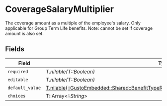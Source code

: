 # CoverageSalaryMultiplier

The coverage amount as a multiple of the employee's salary. Only applicable for Group Term Life benefits. Note: cannot be set if coverage amount is also set.


## Fields

| Field                                                                                                                                                                                 | Type                                                                                                                                                                                  | Required                                                                                                                                                                              | Description                                                                                                                                                                           |
| ------------------------------------------------------------------------------------------------------------------------------------------------------------------------------------- | ------------------------------------------------------------------------------------------------------------------------------------------------------------------------------------- | ------------------------------------------------------------------------------------------------------------------------------------------------------------------------------------- | ------------------------------------------------------------------------------------------------------------------------------------------------------------------------------------- |
| `required`                                                                                                                                                                            | *T.nilable(T::Boolean)*                                                                                                                                                               | :heavy_minus_sign:                                                                                                                                                                    | N/A                                                                                                                                                                                   |
| `editable`                                                                                                                                                                            | *T.nilable(T::Boolean)*                                                                                                                                                               | :heavy_minus_sign:                                                                                                                                                                    | N/A                                                                                                                                                                                   |
| `default_value`                                                                                                                                                                       | [T.nilable(::GustoEmbedded::Shared::BenefitTypeRequirementsCoverageSalaryMultiplierDefaultValue)](../../models/shared/benefittyperequirementscoveragesalarymultiplierdefaultvalue.md) | :heavy_minus_sign:                                                                                                                                                                    | N/A                                                                                                                                                                                   |
| `choices`                                                                                                                                                                             | T::Array<*::String*>                                                                                                                                                                  | :heavy_minus_sign:                                                                                                                                                                    | N/A                                                                                                                                                                                   |